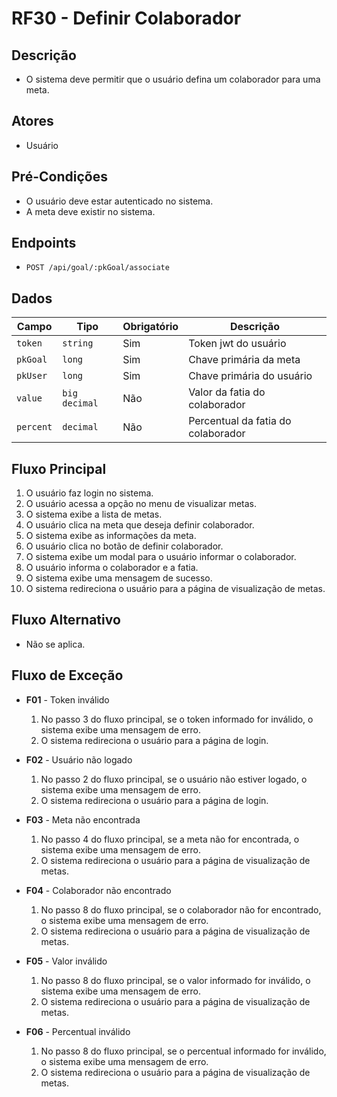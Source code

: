 # RF30 - Definir Colaborador

## Descrição

- O sistema deve permitir que o usuário defina um colaborador para uma meta.

## Atores

- Usuário

## Pré-Condições

- O usuário deve estar autenticado no sistema.
- A meta deve existir no sistema.

## Endpoints

- `POST /api/goal/:pkGoal/associate`

## Dados

| Campo     | Tipo          | Obrigatório | Descrição                          |
|-----------|---------------|-------------|------------------------------------|
| `token`   | `string`      | Sim         | Token jwt do usuário               |
| `pkGoal`  | `long`     | Sim         | Chave primária da meta             |
| `pkUser`  | `long`     | Sim         | Chave primária do usuário          |
| `value`   | `big decimal` | Não         | Valor da fatia do colaborador      |
| `percent` | `decimal`     | Não         | Percentual da fatia do colaborador |

## Fluxo Principal

1. O usuário faz login no sistema.
2. O usuário acessa a opção no menu de visualizar metas.
3. O sistema exibe a lista de metas.
4. O usuário clica na meta que deseja definir colaborador.
5. O sistema exibe as informações da meta.
6. O usuário clica no botão de definir colaborador.
7. O sistema exibe um modal para o usuário informar o colaborador.
8. O usuário informa o colaborador e a fatia.
9. O sistema exibe uma mensagem de sucesso.
10. O sistema redireciona o usuário para a página de visualização de metas.

## Fluxo Alternativo

- Não se aplica.

## Fluxo de Exceção

- **F01** - Token inválido
    1. No passo 3 do fluxo principal, se o token informado for inválido, o sistema exibe uma mensagem de erro.
    2. O sistema redireciona o usuário para a página de login.

- **F02** - Usuário não logado
    1. No passo 2 do fluxo principal, se o usuário não estiver logado, o sistema exibe uma mensagem de erro.
    2. O sistema redireciona o usuário para a página de login.

- **F03** - Meta não encontrada
    1. No passo 4 do fluxo principal, se a meta não for encontrada, o sistema exibe uma mensagem de erro.
    2. O sistema redireciona o usuário para a página de visualização de metas.

- **F04** - Colaborador não encontrado
    1. No passo 8 do fluxo principal, se o colaborador não for encontrado, o sistema exibe uma mensagem de erro.
    2. O sistema redireciona o usuário para a página de visualização de metas.

- **F05** - Valor inválido
    1. No passo 8 do fluxo principal, se o valor informado for inválido, o sistema exibe uma mensagem de erro.
    2. O sistema redireciona o usuário para a página de visualização de metas.

- **F06** - Percentual inválido
    1. No passo 8 do fluxo principal, se o percentual informado for inválido, o sistema exibe uma mensagem de erro.
    2. O sistema redireciona o usuário para a página de visualização de metas.